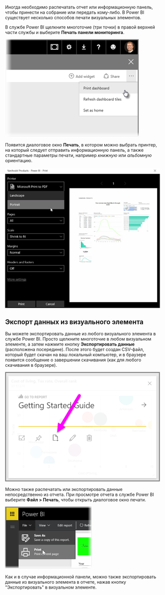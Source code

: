 Иногда необходимо распечатать отчет или информационную панель, чтобы принести на собрание или передать кому-либо. В Power BI существует несколько способов печати визуальных элементов.

В службе Power BI щелкните многоточие (три точки) в правой верхней части службы и выберите **Печать панели мониторинга**.

![](media/4-4g-print-and-export-dashboards-reports/4-4g_1.png)

Появится диалоговое окно **Печать**, в котором можно выбрать принтер, на который следует отправить информационную панель, а также стандартные параметры печати, например *книжную* или *альбомную* ориентацию.

![](media/4-4g-print-and-export-dashboards-reports/4-4g_2.png)

## <a name="export-data-from-a-visual"></a>Экспорт данных из визуального элемента
Вы можете экспортировать данные из любого визуального элемента в службе Power BI. Просто щелкните многоточие в любом визуальном элементе, а затем нажмите кнопку **Экспортировать данные** (расположена посередине). После этого будет создан CSV-файл, который будет скачан на ваш локальный компьютер, и в браузере появится сообщение о завершении скачивания (как для любого скачивания в браузере).

![](media/4-4g-print-and-export-dashboards-reports/4-4g_3.png)

Можно также распечатать или экспортировать данные непосредственно из отчета. При просмотре отчета в службе Power BI выберите **Файл > Печать**, чтобы открыть диалоговое окно печати.

![](media/4-4g-print-and-export-dashboards-reports/4-4g_4.png)

Как и в случае информационной панели, можно также экспортировать данные из визуального элемента в отчете, нажав кнопку "Экспортировать" в визуальном элементе.

